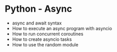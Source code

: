# Python - Async

* async and await syntax
* How to execute an async program with asyncio
* How to run concurrent coroutines
* How to create asyncio tasks
* How to use the random module
